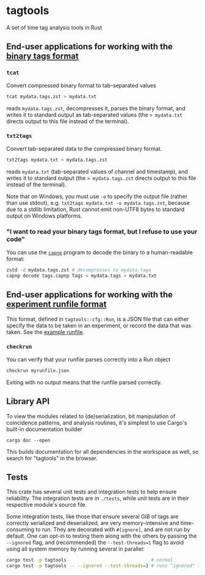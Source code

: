 # tagtools

A set of time tag analysis tools in Rust

## End-user applications for working with the [binary tags format](doc/tags_format.md)

### `tcat`

Convert compressed binary format to tab-separated values

```sh
tcat mydata.tags.zst > mydata.txt
```

reads `mydata.tags.zst`, decompresses it, parses the binary format, and writes it to
standard output as tab-separated values (the `> mydata.txt` directs output to this
file instead of the terminal).

### `txt2tags`

Convert tab-separated data to the compressed binary format.

```sh
txt2tags mydata.txt > mydata.tags.zst
```

reads `mydata.txt` (tab-separated values of channel and timestamp), and writes it to
standard output (the `> mydata.tags.zst` directs output to this file instead of the
terminal).

Note that on Windows, you must use `-o` to specify the output file (rather than use stdout),
e.g. `txt2tags mydata.txt -o mydata.tags.zst`, because due to a stdlib limitation, Rust cannot
emit non-UTF8 bytes to standard output on Windows platforms.

### "I want to read your binary tags format, but I refuse to use your code"

You can use the [`capnp`][cpt] program to decode the binary to a human-readable format:

```sh
zstd -d mydata.tags.zst # decompresses to mydata.tags
capnp decode tags.capnp Tags < mydata.tags > mydata.txt
```

## End-user applications for working with the [experiment runfile format](src/cfg.rs)

This format, defined in `tagtools::cfg::Run`, is a JSON file that can either specify
the data to be taken in an experiment, or record the data that was taken. See the
[example runfile](contrib/runfile_example.json).

### `checkrun`

You can verify that your runfile parses correctly into a Run object

```sh
checkrun myrunfile.json
```

Exiting with no output means that the runfile parsed correctly.

## Library API

To view the modules related to (de)serialization, bit manipulation of coincidence
patterns, and analysis routines, it's simplest to use Cargo's built-in documentation
builder

    cargo doc --open

This builds documentation for all dependencies in the workspace as well, so search
for "tagtools" in the browser.

## Tests

This crate has several unit tests and integration tests to help ensure reliability.
The integration tests are in `./tests`, while unit tests are in their respective
module's source file.

Some integration tests, like those that ensure several GiB of tags are correctly
serialized and deserialized, are very memory-intensive and time-consuming to
run. They are decorated with `#[ignore]`, and are not run by default. One can
opt-in to testing them along with the others by passing the `--ignored` flag,
and (recommended) the `--test-threads=1` flag to avoid using all system memory
by running several in parallel:

```sh
cargo test -p tagtools                               # normal
cargo test -p tagtools -- --ignored --test-threads=1 # runs "ignored" tests too
```

[cpt]: https://capnproto.org/capnp-tool.html#decoding-messages